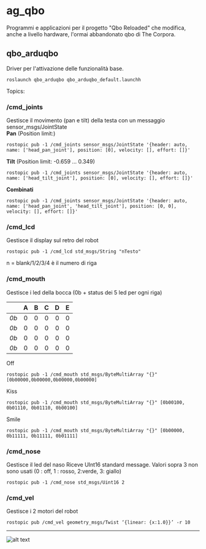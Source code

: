 # ag_qbo
Programmi e applicazioni per il progetto "Qbo Reloaded" che modifica, anche a livello hardware, l'ormai abbandonato qbo di The Corpora.

## qbo_arduqbo       
Driver per l'attivazione delle funzionalità base.
```
roslaunch qbo_arduqbo qbo_arduqbo_default.launchh
```
Topics:
### /cmd_joints
Gestisce il movimento (pan e tilt) della testa con un messaggio sensor_msgs/JointState  
**Pan** (Position limit:)

```
rostopic pub -1 /cmd_joints sensor_msgs/JointState '{header: auto, name: ['head_pan_joint'], position: [0], velocity: [], effort: []}'
```
**Tilt** (Position limit: -0.659 ... 0.349)
```
rostopic pub -1 /cmd_joints sensor_msgs/JointState '{header: auto, name: ['head_tilt_joint'], position: [0], velocity: [], effort: []}'
```
**Combinati**
```
rostopic pub -1 /cmd_joints sensor_msgs/JointState '{header: auto, name: ['head_pan_joint', 'head_tilt_joint'], position: [0, 0], velocity: [], effort: []}'
```
  
### /cmd_lcd
Gestisce il display sul retro del robot

```
rostopic pub -1 /cmd_lcd std_msgs/String "nTesto"
```
n = blank/1/2/3/4 è il numero di riga


### /cmd_mouth
Gestisce i led della bocca (0b + status dei 5 led per ogni riga)

|  | A | B | C | D | E |
| :---: | :---: | :---: | :---: | :---: | :---: |
| *0b* | 0 | 0 | 0 | 0 | 0 |
| *0b* | 0 | 0 | 0 | 0 | 0 |
| *0b* | 0 | 0 | 0 | 0 | 0 |
| *0b* | 0 | 0 | 0 | 0 | 0 |

Off  
```
rostopic pub -1 /cmd_mouth std_msgs/ByteMultiArray "{}" [0b00000,0b00000,0b00000,0b00000]
```
Kiss
```
rostopic pub -1 /cmd_mouth std_msgs/ByteMultiArray "{}" [0b00100, 0b01110, 0b01110, 0b00100]
```
Smile
```
rostopic pub -1 /cmd_mouth std_msgs/ByteMultiArray "{}" [0b00000, 0b11111, 0b11111, 0b01111]
```

### /cmd_nose
Gestisce il led del naso
Riceve UInt16 standard message. Valori sopra 3 non sono usati (0 : off, 1 : rosso, 2:verde, 3: giallo)
```
rostopic pub -1 /cmd_nose std_msgs/Uint16 2
```

### /cmd_vel
Gestisce i 2 motori del robot
```
rostopic pub /cmd_vel geometry_msgs/Twist ‘{linear: {x:1.0}}’ -r 10
```

___
![alt text](https://gavazzionline.files.wordpress.com/2014/01/img_6916.jpg?w=200)
